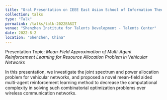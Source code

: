 ```yaml
---
title: "Oral Presentation on IEEE East Asian School of Information Theory 2022"
collection: talks
type: "Talk"
permalink: /talks/talk-2022EASIT
venue: "Shenzhen Institute for Talents Development - Talents Center"
date: 2022-8-2
location: "Shenzhen, China"
---
```


[//]: # ([More information here]&#40;http://exampleurl.com&#41;)

Presentation Topic: _Mean-Field Approximation of Multi-Agent Reinforcement Learning for Resource Allocation Problem in Vehicular Networks_


In this presentation, we investigate the joint spectrum and power allocation problem for vehicular networks, and proposed a novel mean-field aided multi-agent reinforcement learning method to decrease the computational complexity in solving such combinatorial optimization problems over wireless communication networks.